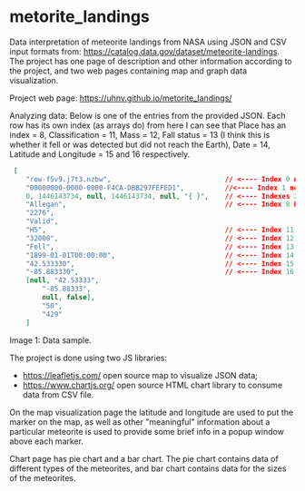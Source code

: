﻿# metorite_landings
Data interpretation of meteorite landings from NASA using JSON and CSV input formats from: https://catalog.data.gov/dataset/meteorite-landings.
The project has one page of description and other information according to the project, and two web pages containing map and graph data visualization.

Project web page: https://uhnv.github.io/metorite_landings/

Analyzing data:
Below is one of the entries from the provided JSON. Each row has its own index (as arrays do) from here I can see that Place has an index = 8, Classification = 11, Mass = 12, Fall status = 13 (I think this is whether it fell or was detected but did not reach the Earth), Date = 14, Latitude and Longitude = 15 and 16 respectively.

```json
 [
    "row-f5v9.j7t3.nzbw",                            // <---- Index 0 not used
    "00000000-0000-0000-F4CA-DBB297FEFED1",          //<---- Index 1 not used
    0, 1446143734, null, 1446143734, null, "{ }",    // <---- Indexes 2...7 not used
    "Allegan",                                       // <---- Index 8 Place
    "2276",
    "Valid",
    "H5",                                            // <---- Index 11 Class not used
    "32000",                                         // <---- Index 12 Mass
    "Fell",                                          // <---- Index 13 Fell status
    "1899-01-01T00:00:00",                           // <---- Index 14 Date
    "42.533330",                                     // <---- Index 15 Latitude
    "-85.883330",                                    // <---- Index 16 Longitude
    [null, "42.53333",
        "-85.88333",
        null, false],
        "50",
        "429"
    ]
```
 Image 1: Data sample.

The project is done using two JS libraries:
- https://leafletjs.com/ open source map to visualize JSON data;
- https://www.chartjs.org/ open source HTML chart library to consume data from CSV file.

On the map visualization page the latitude and longitude are used to put the marker on the map, as well as other "meaningful" information about a particular meteorite is used to provide some brief info in a popup window above each marker.

Chart page has pie chart and a bar chart. The pie chart contains data of different types of the meteorites, and bar chart contains data for the sizes of the meteorites.

